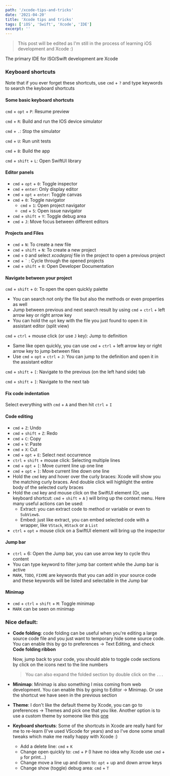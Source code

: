 ```yaml
---
path: '/xcode-tips-and-tricks'
date: '2021-04-20'
title: 'Xcode tips and tricks'
tags: ['iOS', 'Swift', 'Xcode', 'IDE']
excerpt: ''
---
```


> This post will be edited as I'm still in the process of learning iOS
> development and Xcode :)

The primary IDE for ISO/Swift development are Xcode

### Keyboard shortcuts

Note that if you ever forget these shortcuts, use `cmd` + `?` and type keywords
to search the keyboard shortcuts

#### Some basic keyboard shortcuts

`cmd` + `opt` + `P`: Resume preview

`cmd` + `R`: Build and run the IOS device simulator

`cmd` + `.`: Stop the simulator

`cmd` + `U`: Run unit tests

`cmd` + `B`: Build the app

`cmd` + `shift` + `L`: Open SwiftUI library

#### Editor panels

- `cmd` + `opt` + `0`: Toggle inspector
- `cmd` + `enter`: Only display editor
- `cmd` + `opt` + `enter`: Toggle canvas
- `cmd` + `0`: Toggle navigator
  - `cmd` + `1`: Open project navigator
  - `cmd` + `5`: Open issue navigator
- `cmd` + `shift` + `Y`: Toggle debug area
- `cmd` + `J`: Move focus between different editors

#### Projects and Files

- `cmd` + `N`: To create a new file
- `cmd` + `shift` + `N`: To create a new project
- `cmd` + `O` and select _xcodeproj_ file in the project to open a previous
  project
- `cmd` + `` ` `` : Cycle through the opened projects
- `cmd` + `shift` + `0`: Open Developer Documentation

#### Navigate between your project

`cmd` + `shift` + `O`: To open the open quickly palette

- You can search not only the file but also the methods or even properties as
  well
- Jump between previous and next search result by using `cmd` + `ctrl` + left
  arrow key or right arrow key
- You can hold the `opt` key with the file you just found to open it in
  assistant editor (split view)

`cmd` + `ctrl` + mouse click (or use `J` key): Jump to definition

- Same like open quickly, you can use `cmd` + `ctrl` + left arrow key or right
  arrow key to jump between files
- Use `cmd` + `opt` + `ctrl` + `J`: You can jump to the definition and open it
  in the assistant editor

`cmd` + `shift` + `[`: Navigate to the previous (on the left hand side) tab

`cmd` + `shift` + `]`: Navigate to the next tab

#### Fix code indentation

Select everything with `cmd` + `A` and then hit `ctrl` + `I`

#### Code editing

- `cmd` + `Z`: Undo
- `cmd` + `shift` + `Z`: Redo
- `cmd` + `C`: Copy
- `cmd` + `V`: Paste
- `cmd` + `X`: Cut
- `cmd` + `opt` + `E`: Select next occurrence
- `ctrl` + `shift` + mouse click: Selecting multiple lines
- `cmd` + `opt` + `[`: Move current line up one line
- `cmd` + `opt` + `]`: Move current line down one line
- Hold the `cmd` key and hover over the curly braces: Xcode will show you the
  matching curly braces. And double click will highlight the entire body of the
  selected curly braces
- Hold the `cmd` key and mouse click on the SwiftUI element (Or, use keyboard
  shortcut: `cmd` + `shift` + `A` ) will bring up the context menu. Here many
  useful actions can be used:
  - Extract: you can extract code to method or variable or even to `SubView`s.
  - Embed: just like extract, you can embed selected code with a wrapper, like
    `VStack`, `HStack` or a `List`
- `ctrl` + `opt` + mouse click on a SwiftUI element will bring up the inspector

#### Jump bar

- `ctrl` + 6: Open the Jump bar, you can use arrow key to cycle thru content
- You can type keyword to filter jump bar content while the Jump bar is active
- `MARK`, `TODO`, `FIXME` are keywords that you can add in your source code and
  these keywords will be listed and selectable in the Jump bar

#### Minimap

- `cmd` + `ctrl` + `shift` + `M`: Toggle minimap
- `MARK` can be seen on minimap

### Nice default:

- **Code folding**: code folding can be useful when you're editing a large
  source code file and you just want to temporary hide some source code. You can
  enable this by go to preferences -> Text Editing, and check **Code folding
  ribbon**

  Now, jump back to your code, you should able to toggle code sections by click
  on the icons next to the line numbers

  > You can also expand the folded section by double click on the `...`

- **Minimap**: Minimap is also something I miss coming from web development. You
  can enable this by going to Editor -> Minimap. Or use the shortcut we have
  seen in the previous section

- **Theme**: I don't like the default theme by Xcode, you can go to preferences
  -> Themes and pick one that you like. Another option is to use a custom theme
  by someone like this [one](https://draculatheme.com/xcode)

- **Keyboard shortcuts**: Some of the shortcuts in Xcode are really hard for me
  to re-learn (I've used VScode for years) and so I've done some small tweaks
  which make me really happy with Xcode :)
  - Add a delete line: `cmd` + `K`
  - Change open quickly to: `cmd` + `P` (I have no idea why Xcode use `cmd` +
    `p` for print...)
  - Change move a line up and down to: `opt` + up and down arrow keys
  - Change show (toggle) debug area: `cmd` + `T`
